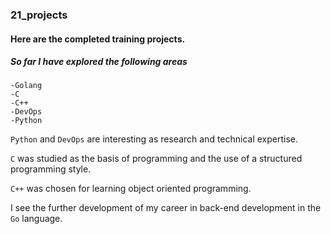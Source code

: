 ### 21_projects

#### Here are the completed training projects.
##### So far I have explored the following areas

	-Golang
	-C
	-C++
	-DevOps
	-Python

`Python` and `DevOps` are interesting as research and technical expertise.

`C` was studied as the basis of programming and the use of a structured programming style.

`C++` was chosen for learning object oriented programming.

I see the further development of my career in back-end development in the `Go` language.

